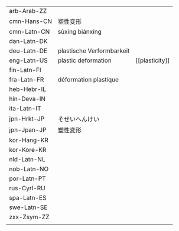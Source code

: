 | | | |
|-|-|-|
| arb-Arab-ZZ |  |  |
| cmn-Hans-CN | 塑性变形 |  |
| cmn-Latn-CN | sùxìng biànxíng |  |
| dan-Latn-DK |  |  |
| deu-Latn-DE | plastische Verformbarkeit |  |
| eng-Latn-US | plastic deformation | [[plasticity]] |
| fin-Latn-FI |  |  |
| fra-Latn-FR | déformation plastique |  |
| heb-Hebr-IL |  |  |
| hin-Deva-IN |  |  |
| ita-Latn-IT |  |  |
| jpn-Hrkt-JP | そせいへんけい |  |
| jpn-Jpan-JP | 塑性変形 |  |
| kor-Hang-KR |  |  |
| kor-Kore-KR |  |  |
| nld-Latn-NL |  |  |
| nob-Latn-NO |  |  |
| por-Latn-PT |  |  |
| rus-Cyrl-RU |  |  |
| spa-Latn-ES |  |  |
| swe-Latn-SE |  |  |
| zxx-Zsym-ZZ |  |  |
|  |  |  |